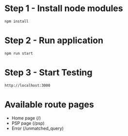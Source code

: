 # Step 1 - Install node modules
`npm install`

# Step 2 - Run application
`npm run start`

# Step 3 - Start Testing
`http://localhost:3000`

# Available route pages
 - Home page (/)
 - PSP page (/psp)
 - Error (/unmatched_query) 
